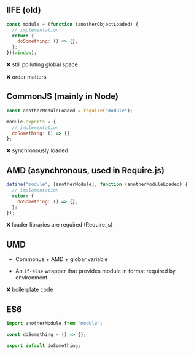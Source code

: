 ## IIFE (old)

```js
const module = (function (anotherObjectLoaded) {
  // implementation
  return {
    doSomething: () => {},
  };
})(window);
```

❌ still polluting global space

❌ order matters

## CommonJS (mainly in Node)

```js
const anotherModuleLoaded = require("module");

module.exports = {
  // implementation
  doSomething: () => {},
};
```

❌ synchronously loaded

## AMD (asynchronous, used in Require.js)

```js
define("module", [anotherModule], function (anotherModuleLoaded) {
  // implementation
  return {
    doSomething: () => {},
  };
});
```

❌ loader libraries are required (Require.js)

## UMD

- CommonJs + AMD + globar variable

- An `if-else` wrapper that provides module in format required by environment

❌ boilerplate code

## ES6

```js
import anotherModule from "module";

const doSomething = () => {};

export default doSomething;
```
